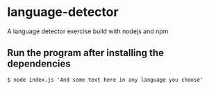 # language-detector
A language detector exercise build with nodejs and npm

## Run the program after installing the dependencies
```
$ node index.js 'And some text here in any language you choose'
```
